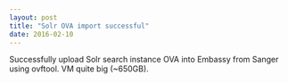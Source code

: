 ```yaml
---
layout: post
title: "Solr OVA import successful"
date: 2016-02-10
---
```


Successfully upload Solr search instance OVA into Embassy from Sanger using ovftool. VM quite big (~650GB).

